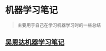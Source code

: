 # 机器学习笔记

> 主要用于自己在学习机器学习时的一些总结

## [吴恩达机器学习笔记](https://github.com/15zhazhahe/Machine-Learning-notes/tree/master/Coursera-ML-AndrewNg-Notes)